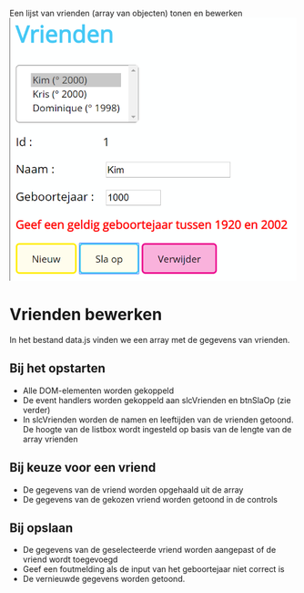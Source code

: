 Een lijst van vrienden (array van objecten) tonen en bewerken
![Screenshot](img/Min_moaten.png)
# Vrienden bewerken
In het bestand data.js vinden we een array met de gegevens van vrienden.
## Bij het opstarten
- Alle DOM-elementen worden gekoppeld
- De event handlers worden gekoppeld aan slcVrienden en btnSlaOp (zie verder)
- In slcVrienden worden de namen en leeftijden van de vrienden getoond. De hoogte van de listbox wordt ingesteld op basis van de lengte van de array vrienden
## Bij keuze voor een vriend
- De gegevens van de vriend worden opgehaald uit de array
- De gegevens van de gekozen vriend worden getoond in de controls
## Bij opslaan
- De gegevens van de geselecteerde vriend worden aangepast of de vriend wordt toegevoegd
- Geef een foutmelding als de input van het geboortejaar niet correct is
- De vernieuwde gegevens worden getoond.

